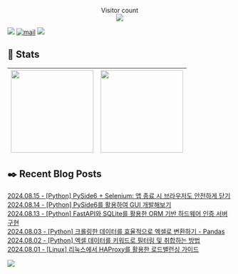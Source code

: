 
<p align="center">
    Visitor count<br>
    <img src="https://profile-counter.glitch.me/JaehyoJJAng/count.svg" />
</p>

[<img src="https://img.shields.io/badge/My BLOG-%23009639?style=for-the-badge&logo=Bloglovin&logoColor=white">][blog] [![mail](https://img.shields.io/badge/MAIL-Aff230?style=for-the-badge&logo=GMAIL&logoColor=%23000005)](mailto:yshrim12@naver.com) [<img src="https://img.shields.io/badge/jaehyo-7289da?style=for-the-badge&logo=DISCORD&logoColor=fff">][discord]

[blog]: https://jaehyojjang.github.io
[discord]: https://discord.gg/rm2y7rZmBS

## 💜 Stats

| [<img src="https://github-readme-stats.vercel.app/api?username=JaehyoJJAng&theme=onedark&hide_border=true&count_private=true" height="185" />](https://github.com/anuraghazra/github-readme-stats) |[<img src="https://streak-stats.demolab.com/?user=JaehyoJJAng&theme=dark" height="185" />](https://git.io/streak-stats)
| ------ | ------ |

## ✒️ Recent Blog Posts
[2024.08.15 - [Python] PySide6 + Selenium: 앱 종료 시 브라우저도 안전하게 닫기](https://jaehyojjang.dev/language/python/2024-08-15-PySide6-selenium/) <br/>
[2024.08.14 - [Python] PySide6를 활용하여 GUI 개발해보기](https://jaehyojjang.dev/language/python/2024-08-14-PySide6/) <br/>
[2024.08.13 - [Python] FastAPI와 SQLite를 활용한 ORM 기반 하드웨어 인증 서버 구현](https://jaehyojjang.dev/language/python/2024-08-13-auth-api/) <br/>
[2024.08.03 - [Python] 크롤링한 데이터를 효율적으로 엑셀로 변환하기 - Pandas](https://jaehyojjang.dev/language/python/2024-08-03-excel-pandas/) <br/>
[2024.08.02 - [Python] 엑셀 데이터를 키워드로 필터링 및 취합하는 방법](https://jaehyojjang.dev/language/python/2024-08-02-excel-keyword-filter/) <br/>
[2024.08.01 - [Linux] 리눅스에서 HAProxy를 활용한 로드밸런싱 가이드](https://jaehyojjang.dev/리눅스서버/리눅스/2024-08-01-HAproxy/) <br/>


<img src="https://img.shields.io/badge/최근%20배포일-2024/10/28_00:21-%23121212?style=flat">